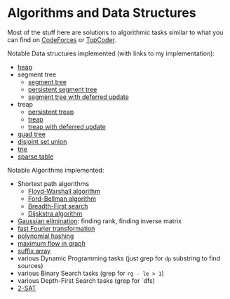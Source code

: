 # Algorithms and Data Structures

Most of the stuff here are solutions to algorithmic tasks similar to what you can find on [CodeForces](http://codeforces.com/) 
or [TopCoder](https://www.topcoder.com/tc?module=ProblemArchive).

Notable Data structures implemented (with links to my implementation):
- [heap](https://github.com/ItsLastDay/academic_university_2016-2018/blob/master/Algorithms/implementations/heap.cpp)
- segment tree
  - [segment tree](https://github.com/ItsLastDay/academic_university_2016-2018/blob/master/Algorithms/semester_1/contest_2/c.cpp)
  - [persistent segment tree](https://github.com/ItsLastDay/academic_university_2016-2018/blob/master/Algorithms/semester_1/contest_2/e.cpp)
  - [segment tree with deferred update](https://github.com/ItsLastDay/academic_university_2016-2018/blob/master/Algorithms/semester_1/contest_2/l.cpp)
- treap
  - [persistent treap](https://github.com/ItsLastDay/academic_university_2016-2018/blob/master/Algorithms/semester_2/contest_1/j_pers_dd.cpp)
  - [treap](https://github.com/ItsLastDay/academic_university_2016-2018/blob/master/Algorithms/semester_2/contest_1/i.cpp)
  - [treap with deferred update](https://github.com/ItsLastDay/academic_university_2016-2018/blob/master/Algorithms/semester_2/contest_1/f.cpp)
- [quad tree](https://github.com/ItsLastDay/academic_university_2016-2018/blob/master/Algorithms/implementations/quadtree.py)
- [disjoint set union](https://github.com/ItsLastDay/academic_university_2016-2018/blob/master/Algorithms/semester_2/contest_1/c.cpp)
- [trie](https://github.com/ItsLastDay/academic_university_2016-2018/blob/master/Algorithms/semester_2/contest_3/n.cpp)  
- [sparse table](https://github.com/ItsLastDay/academic_university_2016-2018/blob/master/Algorithms/semester_2/contest_1/a.cpp)


Notable Algorithms implemented:
- Shortest path algorithms
  - [Floyd-Warshall algorithm](https://github.com/ItsLastDay/academic_university_2016-2018/blob/master/Algorithms/semester_1/contest_3/f.cpp)
  - [Ford-Bellman algorithm](https://github.com/ItsLastDay/academic_university_2016-2018/blob/master/Algorithms/semester_1/contest_3/g.cpp)
  - [Breadth-First search](https://github.com/ItsLastDay/academic_university_2016-2018/blob/master/Algorithms/semester_1/contest_3/i.cpp)
  - [Dijskstra algorithm](https://github.com/ItsLastDay/academic_university_2016-2018/blob/master/Algorithms/semester_2/contest_1/b.cpp)
- [Gaussian elimination](https://github.com/ItsLastDay/academic_university_2016-2018/blob/master/Algorithms/semester_2/contest_2/a.cpp): finding rank, finding inverse matrix
- [fast Fourier transformation](https://github.com/ItsLastDay/academic_university_2016-2018/blob/master/Algorithms/semester_2/contest_2/h.cpp)
- [polynomial hashing](https://github.com/ItsLastDay/academic_university_2016-2018/blob/master/Algorithms/semester_2/contest_2/c.cpp)
- [maximum flow in graph](https://github.com/ItsLastDay/academic_university_2016-2018/blob/master/Algorithms/semester_2/contest_2/j.cpp)
- [suffix array](https://github.com/ItsLastDay/academic_university_2016-2018/blob/master/Algorithms/semester_2/contest_3/b.cpp)
- various Dynamic Programming tasks (just grep for `dp` substring to find sources)
- various Binary Search tasks (grep for `rg - le > 1`)
- various Depth-First Search tasks (grep for `dfs)
- [2-SAT](https://github.com/ItsLastDay/academic_university_2016-2018/blob/master/Algorithms/semester_1/contest_3/j.cpp)  
